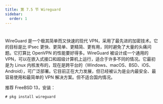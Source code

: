 ```yaml
---
title: 第 7.5 节 Wireguard
sidebar:
  order: 1
---
```

# 

WireGuard 是一个极其简单而又快速的现代 VPN，采用了最先进的加密技术。它的目标是比 IPsec 更快、更简单、更精简、更有用，同时避免了大量的头痛问题。它打算比 OpenVPN 的性能要好得多。WireGuard 被设计成一个通用的 VPN，可以在嵌入式接口和超级计算机上运行，适合于许多不同的情况。它最初是为 Linux 内核发布的，现在是跨平台的（Windows、macOS、BSD、iOS、Android），可广泛部署。它目前正在大力发展，但已经被认为是业内最安全、最容易使用和最简单的 VPN 解决方案。但不适合国内情况。

推荐 FreeBSD 13，安装：

```shell-session
# pkg install wireguard
```
